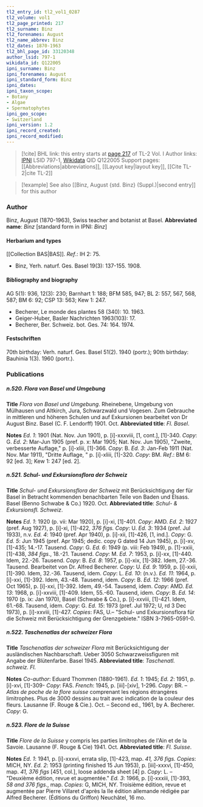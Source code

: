 ```yaml
---
tl2_entry_id: tl2_vol1_0287
tl2_volume: vol1
tl2_page_printed: 217
tl2_surname: Binz
tl2_forenames: August
tl2_name_abbrev: Binz
tl2_dates: 1870-1963
tl2_bhl_page_id: 33120348
author_lsid: 797-1
wikidata_id: Q122005
ipni_surname: Binz
ipni_forenames: August
ipni_standard_form: Binz
ipni_dates: 
ipni_taxon_scope: 
- Botany
- Algae
- Spermatophytes
ipni_geo_scope: 
- Switzerland
ipni_version: 1.2
ipni_record_created: 
ipni_record_modified:
---
```


> [!cite] BHL link: this entry starts at [page 217](https://www.biodiversitylibrary.org/page/33120348) of TL-2 Vol. I
> Author links: [IPNI](https://www.ipni.org/a/797-1) LSID 797-1, [Wikidata](https://www.wikidata.org/wiki/Q122005) QID Q122005
> Support pages: [[Abbreviations|abbreviations]], [[Layout key|layout key]], [[Cite TL-2|cite TL-2]]

> [!example] See also [[Binz, August {std. Binz} (Suppl.)|second entry]] for this author

### Author

Binz, August (1870-1963), Swiss teacher and botanist at Basel. 
**Abbreviated name**: *Binz* \[standard form in IPNI: *Binz*\]

#### Herbarium and types

[[Collection BAS|BAS]].
*Ref*.: IH 2: 75.
- Binz, Yerh. naturf. Ges. Basel 19(3): 137-155. 1908.

#### Bibliography and biography

AG 5(1): 936, 12(3): 230; Barnhart 1: 188; BFM 585, 947; BL 2: 557, 567, 568, 587; BM 6: 92; CSP 13: 563; Kew 1: 247.
- Becherer, Le monde des plantes 58 (340): 10. 1963.
- Geiger-Huber, Basler Nachrichten 1963(103): 17.
- Becherer, Ber. Schweiz. bot. Ges. 74: 164. 1974.

#### Festschriften

70th birthday: Verh. naturf. Ges. Basel 51(2). 1940 (portr.); 90th birthday: Bauhinia 1(3). 1960 (portr.).

### Publications

##### n.520. Flora von Basel und Umgebung

**Title**
*Flora von Basel und Umgebung*. Rheinebene, Umgebung von Mülhausen und Altkirch, Jura, Schwarzwald und Vogesen. Zum Gebrauche in mittleren und höheren Schulen und auf Exkursionen bearbeitet von Dr August Binz. Basel (C. F. Lendorff) 1901. Oct.
**Abbreviated title**: *Fl. Basel*.

**Notes**
*Ed. 1*: 1901 (Nat. Nov. Jun 1901), p. \[i\]-xxxviii, \[1, cont.\], \[1\]-340. *Copy*: G.
*Ed. 2*: Mar-Jun 1905 (pref. p. x: Mar 1905; Nat. Nov. Jun 1905), "Zweite, verbesserte Auflage," p. \[i\]-xliii, \[1\]-366. *Copy*: B.
*Ed. 3*: Jan-Feb 1911 (Nat. Nov. Mar 1911), "Dritte Auflage, " p. \[i\]-xliii, \[1\]-320. *Copy*: BM.
*Ref*.: BM 6: 92 \[ed. 3\]; Kew 1: 247 \[ed. 2\].

##### n.521. Schul- und Exkursionsflora der Schweiz

**Title**
*Schul- und Exkursionsflora der Schweiz* mit Berücksichtigung der für Basel in Betracht kommenden benachbarten Teile von Baden und Elsass. Basel (Benno Schwabe & Co.) 1920. Oct.
**Abbreviated title**: *Schul- & Exkursionsfl. Schweiz*.

**Notes**
*Ed. 1*: 1920 (p. vii: Mar 1920), p. \[i\]-xi, \[1\]-401. *Copy*: AMD.
*Ed. 2*: 1927 (pref. Aug 1927), p. \[i\]-xi, \[1\]-422, *376 figs. Copy*: U.
*Ed. 3*: 1934 (pref. Jul 1933), n.v.
*Ed. 4*: 1940 (pref. Apr 1940), p. \[i\]-xii, \[1\]-426, \[1, ind.\]. *Copy*: G.
*Ed. 5*: Jun 1945 (pref. Apr 1945; dedic. copy G dated 14 Jun 1945), p. \[i\]-xv, \[1\]-435; 14.-17. Tausend. *Copy*: G.
*Ed. 6*: 1949 (p. viii: Feb 1949), p. \[1\]-xxiii, \[1\]-438, *384 figs*., 18.-21. Tausend. *Copy*: M.
*Ed. 7*: 1953, p. \[i\]-xx, \[1\]-440. Idem, 22.-26. Tausend. *Copy*: B.
*Ed. 8*: 1957, p. \[i\]-xix, \[1\]-382. Idem, 27.-36. Tausend. Bearbeitet von Dr. Alfred Becherer. *Copy*: U.
*Ed. 9*: 1959, p. \[i\]-xxii, \[1\]-390. Idem, 32.-36. Tausend, idem. *Copy*: L.
*Ed. 10*: (n.v.).
*Ed. 11*: 1964, p. \[i\]-xxi, \[1\]-392. Idem, 43.-48. Tausend, idem. *Copy*: B.
*Ed. 12*: 1966 (pref. Oct 1965), p. \[i\]-xxi, \[1\]-392. Idem, 49.-54. Tausend, idem. *Copy*: AMD.
*Ed. 13*: 1968, p. \[i\]-xxviii, \[1\]-409. Idem, 55.-60. Tausend, idem. *Copy*: B.
*Ed. 14*: 1970 (p. ix: Jan 1970), Basel (Schwabe & Co.), p. \[i\]-xxviii, \[1\]-421. Idem, 61.-68. Tausend, idem. *Copy*: G.
*Ed. 15*: 1973 (pref. Jul 1972; U, rd 3 Dec 1973), p. \[i\]-xxviii, \[1\]-427. *Copies*: FAS, U.– "Schul- und Exkursionsflora für die Schweiz mit Berücksichtigung der Grenzgebiete." ISBN 3-7965-0591-0.

##### n.522. Taschenatlas der schweizer Flora

**Title**
*Taschenatlas der schweizer Flora* mit Berücksichtigung der ausländischen Nachbarschaft. Ueber 3050 Schwarzweissfiguren mit Angabe der Blütenfarbe. Basel 1945.
**Abbreviated title**: *Taschenatl. schweiz. Fl.*

**Notes**
*Co-author*: Eduard Thommen (1880-1961).
*Ed. 1*: 1945; *Ed. 2*: 1951, p. \[i\]-xvi, \[1\]-309- *Copy*: FAS.
*French*: 1945, p. \[iii\]-\[xiv\], 1-296. *Copy*: BR. – *Atlas de poche de la flore suisse* comprenant les régions étrangères limitrophes. Plus de 3000 dessins au trait avec indication de la couleur des fleurs. Lausanne (F. Rouge & Cie.). Oct. – Second ed., 1961, by A. Becherer. *Copy*: G.

##### n.523. Flore de la Suisse

**Title**
*Flore de la Suisse* y compris les parties limitrophes de l'Ain et de la Savoie. Lausanne (F. Rouge & Cie) 1941. Oct.
**Abbreviated title**: *Fl. Suisse*.

**Notes**
*Ed. 1*: 1941, p. \[i\]-xxxvi, errata slip, \[1\]-423, map. *41, 376 figs. Copies*: MICH, NY.
*Ed. 2*: 1953 (printing finished 15 Jun 1953), p. \[iii\]-xxxvi, \[1\]-450, map. *41, 376 figs* \[451, col.\], loose addenda sheet \[4\] p. *Copy*: L. – "Deuxième édition, revue et augmentée."
*Ed. 3*: 1966, p. \[i\]-xxxiii, \[1\]-393, *58 and 376 figs*., map. *Copies*: G, MICH, NY. Troisième édition, revue et augmentée par Pierre Villaret d'après la IIe édition allemande rédigée par Alfred Becherer. (Éditions du Griffon) Neuchâtel, 16 mo.

